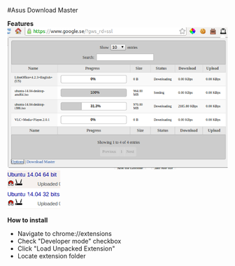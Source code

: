 #Asus Download Master

<b>Features</b><br />
![Alt text](/image/routerdownlads.png?raw=true "Download list")<br />
![Alt text](/image/routermagnet.png?raw=true "Router magnet")

<b>How to install</b><br />
- Navigate to chrome://extensions
- Check "Developer mode" checkbox
- Click "Load Unpacked Extension"
- Locate extension folder
